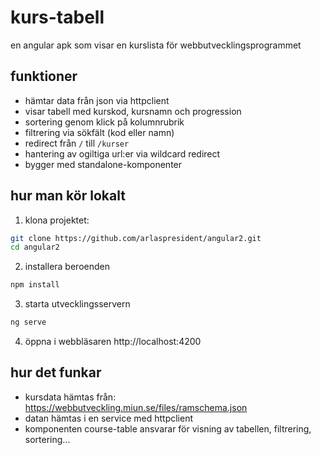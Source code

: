 # kurs-tabell

en angular apk som visar en kurslista för webbutvecklingsprogrammet

## funktioner

- hämtar data från json via httpclient
- visar tabell med kurskod, kursnamn och progression
- sortering genom klick på kolumnrubrik 
- filtrering via sökfält (kod eller namn)
- redirect från `/` till `/kurser`
- hantering av ogiltiga url:er via wildcard redirect
- bygger med standalone-komponenter

## hur man kör lokalt

1. klona projektet:

```bash
git clone https://github.com/arlaspresident/angular2.git
cd angular2
```
2. installera beroenden

```bash
npm install
```
3. starta utvecklingsservern

```bash
ng serve
```

4. öppna i webbläsaren
http://localhost:4200
 

 ## hur det funkar
 - kursdata hämtas från: https://webbutveckling.miun.se/files/ramschema.json
- datan hämtas i en service med httpclient
- komponenten course-table ansvarar för visning av tabellen, filtrering, sortering...
